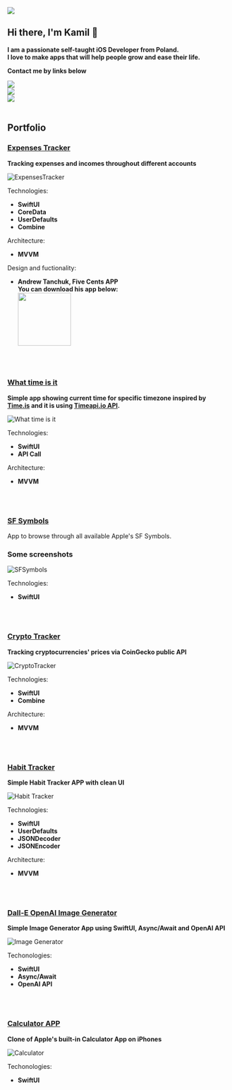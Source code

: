 ![](https://badges.pufler.dev/visits/KamilSkrzynski/KamilSkrzynski?color=black&logo=github)

## Hi there, I'm Kamil 👋

**I am a passionate self-taught iOS Developer from Poland.** <br />
**I love to make apps that will help people grow and ease their life.** <br />

**Contact me by links below**

<a href="https://twitter.com/skrzynski_kamil"><img src="https://img.icons8.com/ios-filled/48/555555/twitter-squared.png"/></a> <br />
<a href="https://www.linkedin.com/in/kamil-skrzy%C5%84ski-107063195/"><img src="https://img.icons8.com/ios-filled/50/555555/linkedin.png"/></a> <br />
<a href="https://apps.apple.com/pl/developer/kamil-skrzynski/id1570456594?l=pl"><img src="https://img.icons8.com/ios-filled/50/555555/apple-app-store--v2.png"/></a>
<br />
<br />

## Portfolio

### [Expenses Tracker](https://github.com/kamilskrzynski/expenses-tracker)

**Tracking expenses and incomes throughout different accounts**

![ExpensesTracker](/images/expenses-tracker.png)

Technologies:
  * **SwiftUI**
  * **CoreData**
  * **UserDefaults**
  * **Combine**

Architecture:
 * **MVVM**

Design and fuctionality:
* **Andrew Tanchuk, Five Cents APP**<br>
**You can download his app below:<br>**
<a href="https://apps.apple.com/ua/app/five-cents-money-tracker/id1599077337"><img src="https://github.com/kamilskrzynski/expenses-tracker/blob/master/images/download.svg" width="120"></a>

<br />
<br />

### [What time is it](https://github.com/kamilskrzynski/what-time-is-it)

**Simple app showing current time for specific timezone inspired by [Time.is](https://www.time.is) and it is using [Timeapi.io API](https://www.timeapi.io/).**

![What time is it](/images/what-time-is-it.png)

Technologies:
  * **SwiftUI**
  * **API Call**

Architecture:
 * **MVVM**

<br />
<br />

### [SF Symbols](https://github.com/kamilskrzynski/sfsymbols)
App to browse through all available Apple's SF Symbols.

### Some screenshots
![SFSymbols](/images/sf-symbols.png)

Technologies:
 * **SwiftUI**
 
 <br />
 <br />

### [Crypto Tracker](https://github.com/kamilskrzynski/crypto-tracker)

**Tracking cryptocurrencies' prices via CoinGecko public API**

![CryptoTracker](/images/crypto-tracker.png)

Technologies:
  * **SwiftUI**
  * **Combine**

Architecture:
 * **MVVM**

<br />
<br />

### [Habit Tracker](https://github.com/kamilskrzynski/habit-tracker)

**Simple Habit Tracker APP with clean UI**

![Habit Tracker](/images/habit-tracker.png)

Technologies:
  * **SwiftUI**
  * **UserDefaults**
  * **JSONDecoder**
  * **JSONEncoder**

Architecture:
 * **MVVM**

<br>
<br>

### [Dall-E OpenAI Image Generator](https://github.com/kamilskrzynski/ai-image-generator)

**Simple Image Generator App using SwiftUI, Async/Await and OpenAI API**

![Image Generator](/images/open-ai-image-generator.png)

Techonologies:
  * **SwiftUI**
  * **Async/Await**
  * **OpenAI API**

<br>
<br>

### [Calculator APP](https://github.com/kamilskrzynski/calculator)

**Clone of Apple's built-in Calculator App on iPhones**

![Calculator](/images/calculator.png)

Techonologies:
  * **SwiftUI**

